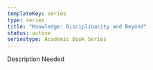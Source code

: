 ```yaml
---
templateKey: series
type: series
title: "Knowledge: Disciplinarity and Beyond"
status: active
seriestype: Academic Book Series
---
```

Description Needed